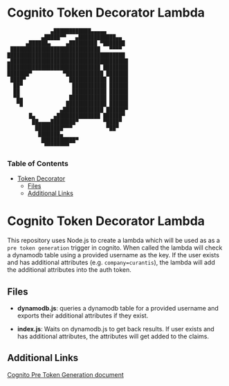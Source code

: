 # Cognito Token Decorator Lambda

```
              ▄████████████▄▄▄▄▄
           ▄█████▀▀   ▄████████████▄▄
      ▄██████▄     ▄█████████ ▀███████
 █████████████████████████████   ▀▀▀▀
██████████████████████████████████████
▄██████████████████████████████████████
██████████████████████████████ ████████
███████▀          ▀████████████ ███████
 ████▀              ████████████ ██████
  ██▀                ███████████ ██████
  ██                 ███████████ ██████
  ▀█▄               ████████████ ██████
   ▀█              █████████████ ██████
                 ▄█████████████ ██████▀
       █▄      ▄██████████████ ██████▀
        ██▄▄▄▄████████▀        ▀████▀
         █████████▀▀▀           ▀██▀
          ███████▄
           ███████████▀
            ▀▀▀▀▀▀▀▀
```

### Table of Contents

* [Token Decorator](#token_decorator)
  * [Files](#files)
  * [Additional Links](#additional_links)

# Cognito Token Decorator Lambda

This repository uses Node.js to create a lambda which will be used as
as a `pre token generation` trigger in cognito. When called the lambda
will check a dynamodb table using a provided username as the key. If the user exists
and has additional attributes (e.g. `company=curantis`), the lambda will add
the additional attributes into the auth token.

## Files

* **dynamodb.js**: queries a dynamodb table for a provided username and exports
their additional attributes if they exist.

* **index.js**: Waits on dynamodb.js to get back results. If user exists
and has additional attributes, the attributes will get added to the claims.

## Additional Links

[Cognito Pre Token Generation document](#https://docs.aws.amazon.com/cognito/latest/developerguide/user-pool-lambda-pre-token-generation.html)
